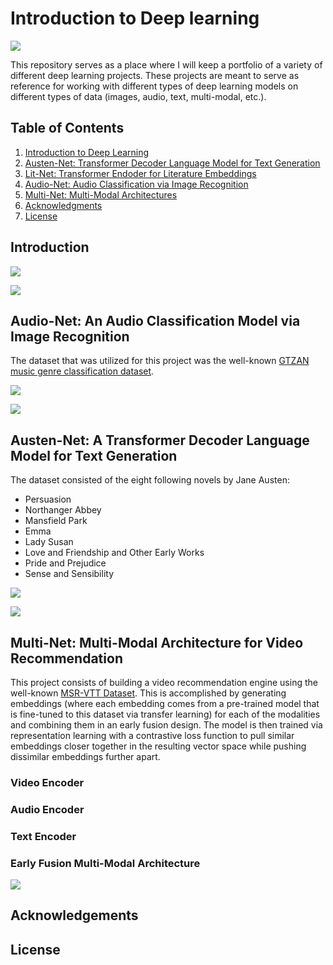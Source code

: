# Introduction to Deep learning

![](img1.PNG)

This repository serves as a place where I will keep a portfolio of a variety of different deep learning projects. These projects are meant to serve as reference for working with different types of deep learning models on different types of data (images, audio, text, multi-modal, etc.).

## Table of Contents
1. [Introduction to Deep Learning](#intro)
2. [Austen-Net: Transformer Decoder Language Model for Text Generation](#austen-net)
3. [Lit-Net: Transformer Endoder for Literature Embeddings](#lit-net)
4. [Audio-Net: Audio Classification via Image Recognition](#audio-net)
5. [Multi-Net: Multi-Modal Architectures](#multi-net)
6. [Acknowledgments](#acknowledgments)
7. [License](#license)

## Introduction


![](Figures/Intro_Figures/MNIST_Batch.PNG)

![](Figures/Intro_Figures/FCNN_MNIST_Training.PNG)



## Audio-Net: An Audio Classification Model via Image Recognition

The dataset that was utilized for this project was the well-known [GTZAN music genre classification dataset](https://www.kaggle.com/datasets/andradaolteanu/gtzan-dataset-music-genre-classification?resource=download).

![](Figures/Audio-Net_Figures/Audio-Net_Training.png)

![](Figures/Audio-Net_Figures/Audio-Net_Batch_Accuracy.png)



## Austen-Net: A Transformer Decoder Language Model for Text Generation

The dataset consisted of the eight following novels by Jane Austen:
- Persuasion
- Northanger Abbey
- Mansfield Park
- Emma
- Lady Susan
- Love and Friendship and Other Early Works
- Pride and Prejudice
- Sense and Sensibility

![](Figures/Austen-Net_Figures/Austen-Net_Training.png)

![](Figures/Austen-Net_Figures/Generated_Text.PNG)










## Multi-Net: Multi-Modal Architecture for Video Recommendation
This project consists of building a video recommendation engine using the well-known [MSR-VTT Dataset](https://www.microsoft.com/en-us/research/wp-content/uploads/2016/06/cvpr16.msr-vtt.tmei_-1.pdf). This is accomplished by generating embeddings (where each embedding comes from a pre-trained model that is fine-tuned to this dataset via transfer learning) for each of the modalities and combining them in an early fusion design. The model is then trained via representation learning with a contrastive loss function to pull similar embeddings closer together in the resulting vector space while pushing dissimilar embeddings further apart.

### Video Encoder


### Audio Encoder


### Text Encoder


### Early Fusion Multi-Modal Architecture

![](Figures/Multi-Net_Figures/Multi-Net_Training.png)



## Acknowledgements



## License







